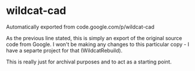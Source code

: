 # wildcat-cad
Automatically exported from code.google.com/p/wildcat-cad

As the previous line stated, this is simply an export of the original source code from Google. I won't be making any changes to this particular copy - I have a separte project for that (WildcatRebuild).

This is really just for archival purposes and to act as a starting point.
